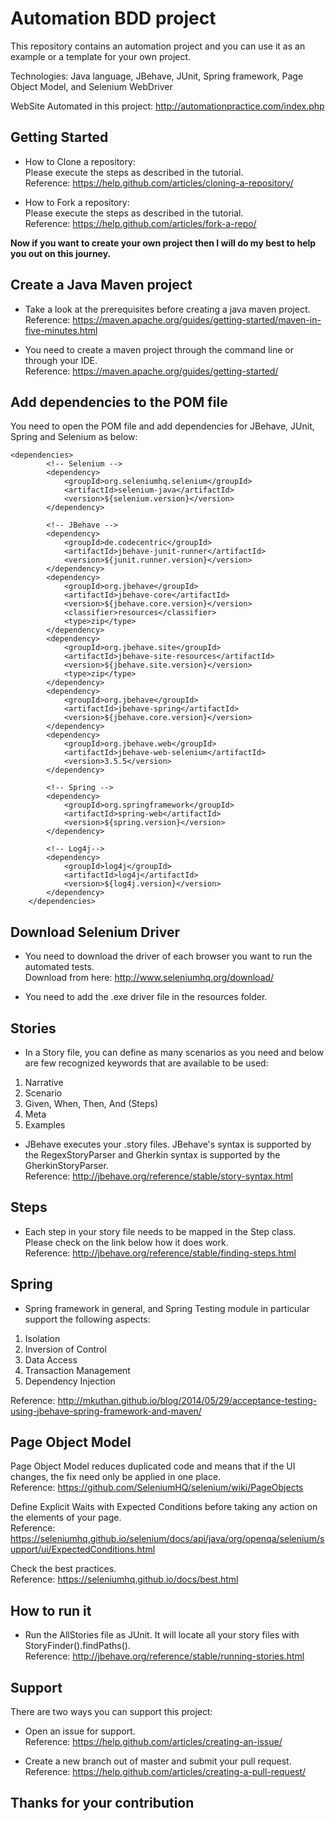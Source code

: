 # Automation BDD project

This repository contains an automation project and you can use it as an example or a template for your own project.

Technologies: Java language, JBehave, JUnit, Spring framework, Page Object Model, and Selenium WebDriver

WebSite Automated in this project: http://automationpractice.com/index.php

## Getting Started

- How to Clone a repository:<br />
Please execute the steps as described in the tutorial.<br />
Reference: https://help.github.com/articles/cloning-a-repository/

- How to Fork a repository:<br />
Please execute the steps as described in the tutorial.<br />
Reference: https://help.github.com/articles/fork-a-repo/


**Now if you want to create your own project then I will do my best to help you out on this journey.**

## Create a Java Maven project

- Take a look at the prerequisites before creating a java maven project.<br />
Reference: https://maven.apache.org/guides/getting-started/maven-in-five-minutes.html

- You need to create a maven project through the command line or through your IDE.<br />
Reference: https://maven.apache.org/guides/getting-started/

## Add dependencies to the POM file

You need to open the POM file and add dependencies for JBehave, JUnit, Spring and Selenium as below:

    <dependencies>
            <!-- Selenium -->
            <dependency>
                <groupId>org.seleniumhq.selenium</groupId>
                <artifactId>selenium-java</artifactId>
                <version>${selenium.version}</version>
            </dependency>
    
            <!-- JBehave -->
            <dependency>
                <groupId>de.codecentric</groupId>
                <artifactId>jbehave-junit-runner</artifactId>
                <version>${junit.runner.version}</version>
            </dependency>
            <dependency>
                <groupId>org.jbehave</groupId>
                <artifactId>jbehave-core</artifactId>
                <version>${jbehave.core.version}</version>
                <classifier>resources</classifier>
                <type>zip</type>
            </dependency>
            <dependency>
                <groupId>org.jbehave.site</groupId>
                <artifactId>jbehave-site-resources</artifactId>
                <version>${jbehave.site.version}</version>
                <type>zip</type>
            </dependency>
            <dependency>
                <groupId>org.jbehave</groupId>
                <artifactId>jbehave-spring</artifactId>
                <version>${jbehave.core.version}</version>
            </dependency>
            <dependency>
                <groupId>org.jbehave.web</groupId>
                <artifactId>jbehave-web-selenium</artifactId>
                <version>3.5.5</version>
            </dependency>
    
            <!-- Spring -->
            <dependency>
                <groupId>org.springframework</groupId>
                <artifactId>spring-web</artifactId>
                <version>${spring.version}</version>
            </dependency>
    
            <!-- Log4j-->
            <dependency>
                <groupId>log4j</groupId>
                <artifactId>log4j</artifactId>
                <version>${log4j.version}</version>
            </dependency>
        </dependencies>

## Download Selenium Driver

- You need to download the driver of each browser you want to run the automated tests.<br />
Download from here: http://www.seleniumhq.org/download/

- You need to add the .exe driver file in the resources folder.

## Stories

- In a Story file, you can define as many scenarios as you need and below are few recognized keywords that are available to be used:<br />
1. Narrative<br />
2. Scenario<br />
3. Given, When, Then, And (Steps)<br />
4. Meta<br />
5. Examples<br />

- JBehave executes your .story files. JBehave's syntax is supported by the RegexStoryParser and Gherkin syntax is supported by the GherkinStoryParser.<br />
Reference: http://jbehave.org/reference/stable/story-syntax.html

## Steps

- Each step in your story file needs to be mapped in the Step class. Please check on the link below how it does work.<br />
Reference: http://jbehave.org/reference/stable/finding-steps.html

## Spring

- Spring framework in general, and Spring Testing module in particular support the following aspects:<br />

1. Isolation<br />
2. Inversion of Control<br />
3. Data Access<br />
4. Transaction Management<br />
5. Dependency Injection<br />

Reference: http://mkuthan.github.io/blog/2014/05/29/acceptance-testing-using-jbehave-spring-framework-and-maven/

## Page Object Model

Page Object Model reduces duplicated code and means that if the UI changes, the fix need only be applied in one place.<br />
Reference: https://github.com/SeleniumHQ/selenium/wiki/PageObjects

Define Explicit Waits with Expected Conditions before taking any action on the elements of your page.<br />
Reference: https://seleniumhq.github.io/selenium/docs/api/java/org/openqa/selenium/support/ui/ExpectedConditions.html

Check the best practices.<br />
Reference: https://seleniumhq.github.io/docs/best.html

## How to run it

- Run the AllStories file as JUnit. It will locate all your story files with StoryFinder().findPaths().<br />
Reference: http://jbehave.org/reference/stable/running-stories.html

## Support

There are two ways you can support this project:

- Open an issue for support.<br />
Reference: https://help.github.com/articles/creating-an-issue/

- Create a new branch out of master and submit your pull request.<br />
Reference: https://help.github.com/articles/creating-a-pull-request/

## Thanks for your contribution